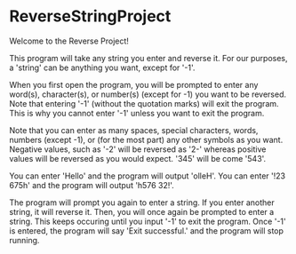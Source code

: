# ReverseStringProject

Welcome to the Reverse Project!

This program will take any string you enter and reverse it. For our purposes, a 'string' can be anything you want, except for '-1'.

When you first open the program, you will be prompted to enter any word(s), character(s), or number(s) (except for -1) you want to be reversed.
Note that entering '-1' (without the quotation marks) will exit the program. This is why you cannot enter '-1' unless you want to exit the program.

Note that you can enter as many spaces, special characters, words, numbers (except -1), or (for the most part) any other symbols as you want.
Negative values, such as '-2' will be reversed as '2-' whereas positive values will be reversed as you would expect. '345' will be come '543'.

You can enter 'Hello' and the program will output 'olleH'. You can enter '!23 675h' and the program will output 'h576 32!'.

The program will prompt you again to enter a string. If you enter another string, it will reverse it. Then, you will once again be prompted to enter a string.
This keeps occuring until you input '-1' to exit the program. Once '-1' is entered, the program will say 'Exit successful.' and the program will stop running.
